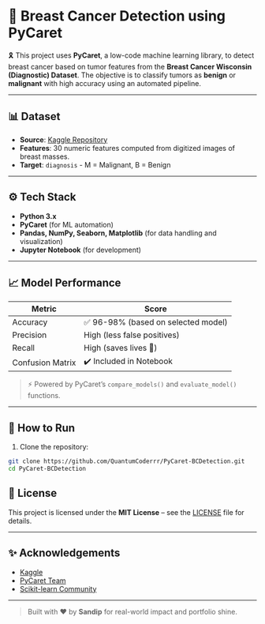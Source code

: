# 🧠 Breast Cancer Detection using PyCaret

🎗️ This project uses **PyCaret**, a low-code machine learning library, to detect breast cancer based on tumor features from the **Breast Cancer Wisconsin (Diagnostic) Dataset**. The objective is to classify tumors as **benign** or **malignant** with high accuracy using an automated pipeline.

---

## 📊 Dataset

- **Source**: [Kaggle Repository](https://www.kaggle.com/uciml/breast-cancer-wisconsin-data)
- **Features**: 30 numeric features computed from digitized images of breast masses.
- **Target**: `diagnosis` - M = Malignant, B = Benign

---

## ⚙️ Tech Stack

- **Python 3.x**
- **PyCaret** (for ML automation)
- **Pandas, NumPy, Seaborn, Matplotlib** (for data handling and visualization)
- **Jupyter Notebook** (for development)

---

## 📈 Model Performance

| Metric       | Score |
|--------------|-------|
| Accuracy     | ✅ 96-98% (based on selected model) |
| Precision    | High (less false positives) |
| Recall       | High (saves lives 💯) |
| Confusion Matrix | ✔️ Included in Notebook |

> ⚡ Powered by PyCaret’s `compare_models()` and `evaluate_model()` functions.

---


## 🧪 How to Run

1. Clone the repository:
```bash
git clone https://github.com/QuantumCoderrr/PyCaret-BCDetection.git
cd PyCaret-BCDetection
```

## 🪪 License

This project is licensed under the **MIT License** – see the [LICENSE](LICENSE) file for details.

---

## ✨ Acknowledgements

- [Kaggle](https://www.kaggle.com/)
- [PyCaret Team](https://www.pycaret.org/)
- [Scikit-learn Community](https://scikit-learn.org/)

---

> Built with ❤️ by **Sandip** for real-world impact and portfolio shine.


